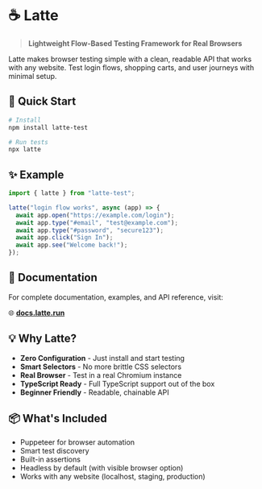 # ☕ Latte

> **Lightweight Flow-Based Testing Framework for Real Browsers**

Latte makes browser testing simple with a clean, readable API that works with any website. Test login flows, shopping carts, and user journeys with minimal setup.

## 🚀 Quick Start

```bash
# Install
npm install latte-test

# Run tests
npx latte
```

## ✨ Example

```javascript
import { latte } from "latte-test";

latte("login flow works", async (app) => {
  await app.open("https://example.com/login");
  await app.type("#email", "test@example.com");
  await app.type("#password", "secure123");
  await app.click("Sign In");
  await app.see("Welcome back!");
});
```

## 📖 Documentation

For complete documentation, examples, and API reference, visit:

🌐 [**docs.latte.run**](https://docs.latte.run)

## 💡 Why Latte?

- **Zero Configuration** - Just install and start testing
- **Smart Selectors** - No more brittle CSS selectors
- **Real Browser** - Test in a real Chromium instance
- **TypeScript Ready** - Full TypeScript support out of the box
- **Beginner Friendly** - Readable, chainable API

## 📦 What's Included

- Puppeteer for browser automation
- Smart test discovery
- Built-in assertions
- Headless by default (with visible browser option)
- Works with any website (localhost, staging, production)


